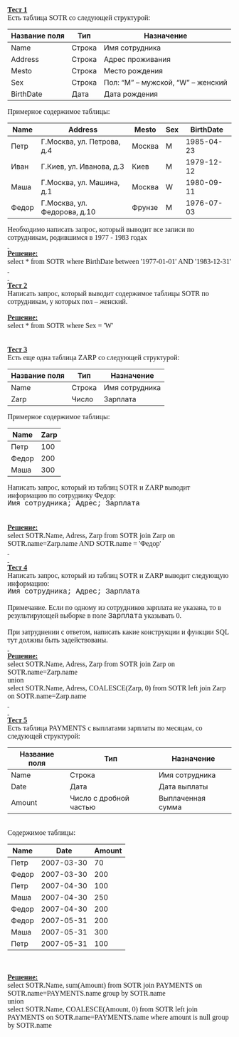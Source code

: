 


<meta name="ProgId" content="Word.Document">
<meta name="Generator" content="Microsoft Word 14">
<meta name="Originator" content="Microsoft Word 14">
<link rel="File-List" href="file:///C:\Users\7272~1\AppData\Local\Temp\msohtmlclip1\01\clip_filelist.xml">
<!--[if gte mso 9]><xml>
 <o:OfficeDocumentSettings>
  <o:TargetScreenSize>800x600</o:TargetScreenSize>
 </o:OfficeDocumentSettings>
</xml><![endif]-->
<link rel="themeData" href="file:///C:\Users\7272~1\AppData\Local\Temp\msohtmlclip1\01\clip_themedata.thmx">
<link rel="colorSchemeMapping" href="file:///C:\Users\7272~1\AppData\Local\Temp\msohtmlclip1\01\clip_colorschememapping.xml">
<!--[if gte mso 9]><xml>
 <w:WordDocument>
  <w:View>Normal</w:View>
  <w:Zoom>0</w:Zoom>
  <w:TrackMoves/>
  <w:TrackFormatting/>
  <w:PunctuationKerning/>
  <w:ValidateAgainstSchemas/>
  <w:SaveIfXMLInvalid>false</w:SaveIfXMLInvalid>
  <w:IgnoreMixedContent>false</w:IgnoreMixedContent>
  <w:AlwaysShowPlaceholderText>false</w:AlwaysShowPlaceholderText>
  <w:DoNotPromoteQF/>
  <w:LidThemeOther>RU</w:LidThemeOther>
  <w:LidThemeAsian>X-NONE</w:LidThemeAsian>
  <w:LidThemeComplexScript>X-NONE</w:LidThemeComplexScript>
  <w:Compatibility>
   <w:BreakWrappedTables/>
   <w:SnapToGridInCell/>
   <w:WrapTextWithPunct/>
   <w:UseAsianBreakRules/>
   <w:DontGrowAutofit/>
   <w:SplitPgBreakAndParaMark/>
   <w:EnableOpenTypeKerning/>
   <w:DontFlipMirrorIndents/>
   <w:OverrideTableStyleHps/>
  </w:Compatibility>
  <w:BrowserLevel>MicrosoftInternetExplorer4</w:BrowserLevel>
  <m:mathPr>
   <m:mathFont m:val="Cambria Math"/>
   <m:brkBin m:val="before"/>
   <m:brkBinSub m:val="&#45;-"/>
   <m:smallFrac m:val="off"/>
   <m:dispDef/>
   <m:lMargin m:val="0"/>
   <m:rMargin m:val="0"/>
   <m:defJc m:val="centerGroup"/>
   <m:wrapIndent m:val="1440"/>
   <m:intLim m:val="subSup"/>
   <m:naryLim m:val="undOvr"/>
  </m:mathPr></w:WordDocument>
</xml><![endif]--><!--[if gte mso 9]><xml>
 <w:LatentStyles DefLockedState="false" DefUnhideWhenUsed="true"
  DefSemiHidden="true" DefQFormat="false" DefPriority="99"
  LatentStyleCount="267">
  <w:LsdException Locked="false" Priority="0" SemiHidden="false"
   UnhideWhenUsed="false" QFormat="true" Name="Normal"/>
  <w:LsdException Locked="false" Priority="9" SemiHidden="false"
   UnhideWhenUsed="false" QFormat="true" Name="heading 1"/>
  <w:LsdException Locked="false" Priority="9" QFormat="true" Name="heading 2"/>
  <w:LsdException Locked="false" Priority="9" QFormat="true" Name="heading 3"/>
  <w:LsdException Locked="false" Priority="9" QFormat="true" Name="heading 4"/>
  <w:LsdException Locked="false" Priority="9" QFormat="true" Name="heading 5"/>
  <w:LsdException Locked="false" Priority="9" QFormat="true" Name="heading 6"/>
  <w:LsdException Locked="false" Priority="9" QFormat="true" Name="heading 7"/>
  <w:LsdException Locked="false" Priority="9" QFormat="true" Name="heading 8"/>
  <w:LsdException Locked="false" Priority="9" QFormat="true" Name="heading 9"/>
  <w:LsdException Locked="false" Priority="39" Name="toc 1"/>
  <w:LsdException Locked="false" Priority="39" Name="toc 2"/>
  <w:LsdException Locked="false" Priority="39" Name="toc 3"/>
  <w:LsdException Locked="false" Priority="39" Name="toc 4"/>
  <w:LsdException Locked="false" Priority="39" Name="toc 5"/>
  <w:LsdException Locked="false" Priority="39" Name="toc 6"/>
  <w:LsdException Locked="false" Priority="39" Name="toc 7"/>
  <w:LsdException Locked="false" Priority="39" Name="toc 8"/>
  <w:LsdException Locked="false" Priority="39" Name="toc 9"/>
  <w:LsdException Locked="false" Priority="35" QFormat="true" Name="caption"/>
  <w:LsdException Locked="false" Priority="10" SemiHidden="false"
   UnhideWhenUsed="false" QFormat="true" Name="Title"/>
  <w:LsdException Locked="false" Priority="0" Name="Default Paragraph Font"/>
  <w:LsdException Locked="false" Priority="11" SemiHidden="false"
   UnhideWhenUsed="false" QFormat="true" Name="Subtitle"/>
  <w:LsdException Locked="false" Priority="22" SemiHidden="false"
   UnhideWhenUsed="false" QFormat="true" Name="Strong"/>
  <w:LsdException Locked="false" Priority="20" SemiHidden="false"
   UnhideWhenUsed="false" QFormat="true" Name="Emphasis"/>
  <w:LsdException Locked="false" Priority="59" SemiHidden="false"
   UnhideWhenUsed="false" Name="Table Grid"/>
  <w:LsdException Locked="false" UnhideWhenUsed="false" Name="Placeholder Text"/>
  <w:LsdException Locked="false" Priority="1" SemiHidden="false"
   UnhideWhenUsed="false" QFormat="true" Name="No Spacing"/>
  <w:LsdException Locked="false" Priority="60" SemiHidden="false"
   UnhideWhenUsed="false" Name="Light Shading"/>
  <w:LsdException Locked="false" Priority="61" SemiHidden="false"
   UnhideWhenUsed="false" Name="Light List"/>
  <w:LsdException Locked="false" Priority="62" SemiHidden="false"
   UnhideWhenUsed="false" Name="Light Grid"/>
  <w:LsdException Locked="false" Priority="63" SemiHidden="false"
   UnhideWhenUsed="false" Name="Medium Shading 1"/>
  <w:LsdException Locked="false" Priority="64" SemiHidden="false"
   UnhideWhenUsed="false" Name="Medium Shading 2"/>
  <w:LsdException Locked="false" Priority="65" SemiHidden="false"
   UnhideWhenUsed="false" Name="Medium List 1"/>
  <w:LsdException Locked="false" Priority="66" SemiHidden="false"
   UnhideWhenUsed="false" Name="Medium List 2"/>
  <w:LsdException Locked="false" Priority="67" SemiHidden="false"
   UnhideWhenUsed="false" Name="Medium Grid 1"/>
  <w:LsdException Locked="false" Priority="68" SemiHidden="false"
   UnhideWhenUsed="false" Name="Medium Grid 2"/>
  <w:LsdException Locked="false" Priority="69" SemiHidden="false"
   UnhideWhenUsed="false" Name="Medium Grid 3"/>
  <w:LsdException Locked="false" Priority="70" SemiHidden="false"
   UnhideWhenUsed="false" Name="Dark List"/>
  <w:LsdException Locked="false" Priority="71" SemiHidden="false"
   UnhideWhenUsed="false" Name="Colorful Shading"/>
  <w:LsdException Locked="false" Priority="72" SemiHidden="false"
   UnhideWhenUsed="false" Name="Colorful List"/>
  <w:LsdException Locked="false" Priority="73" SemiHidden="false"
   UnhideWhenUsed="false" Name="Colorful Grid"/>
  <w:LsdException Locked="false" Priority="60" SemiHidden="false"
   UnhideWhenUsed="false" Name="Light Shading Accent 1"/>
  <w:LsdException Locked="false" Priority="61" SemiHidden="false"
   UnhideWhenUsed="false" Name="Light List Accent 1"/>
  <w:LsdException Locked="false" Priority="62" SemiHidden="false"
   UnhideWhenUsed="false" Name="Light Grid Accent 1"/>
  <w:LsdException Locked="false" Priority="63" SemiHidden="false"
   UnhideWhenUsed="false" Name="Medium Shading 1 Accent 1"/>
  <w:LsdException Locked="false" Priority="64" SemiHidden="false"
   UnhideWhenUsed="false" Name="Medium Shading 2 Accent 1"/>
  <w:LsdException Locked="false" Priority="65" SemiHidden="false"
   UnhideWhenUsed="false" Name="Medium List 1 Accent 1"/>
  <w:LsdException Locked="false" UnhideWhenUsed="false" Name="Revision"/>
  <w:LsdException Locked="false" Priority="34" SemiHidden="false"
   UnhideWhenUsed="false" QFormat="true" Name="List Paragraph"/>
  <w:LsdException Locked="false" Priority="29" SemiHidden="false"
   UnhideWhenUsed="false" QFormat="true" Name="Quote"/>
  <w:LsdException Locked="false" Priority="30" SemiHidden="false"
   UnhideWhenUsed="false" QFormat="true" Name="Intense Quote"/>
  <w:LsdException Locked="false" Priority="66" SemiHidden="false"
   UnhideWhenUsed="false" Name="Medium List 2 Accent 1"/>
  <w:LsdException Locked="false" Priority="67" SemiHidden="false"
   UnhideWhenUsed="false" Name="Medium Grid 1 Accent 1"/>
  <w:LsdException Locked="false" Priority="68" SemiHidden="false"
   UnhideWhenUsed="false" Name="Medium Grid 2 Accent 1"/>
  <w:LsdException Locked="false" Priority="69" SemiHidden="false"
   UnhideWhenUsed="false" Name="Medium Grid 3 Accent 1"/>
  <w:LsdException Locked="false" Priority="70" SemiHidden="false"
   UnhideWhenUsed="false" Name="Dark List Accent 1"/>
  <w:LsdException Locked="false" Priority="71" SemiHidden="false"
   UnhideWhenUsed="false" Name="Colorful Shading Accent 1"/>
  <w:LsdException Locked="false" Priority="72" SemiHidden="false"
   UnhideWhenUsed="false" Name="Colorful List Accent 1"/>
  <w:LsdException Locked="false" Priority="73" SemiHidden="false"
   UnhideWhenUsed="false" Name="Colorful Grid Accent 1"/>
  <w:LsdException Locked="false" Priority="60" SemiHidden="false"
   UnhideWhenUsed="false" Name="Light Shading Accent 2"/>
  <w:LsdException Locked="false" Priority="61" SemiHidden="false"
   UnhideWhenUsed="false" Name="Light List Accent 2"/>
  <w:LsdException Locked="false" Priority="62" SemiHidden="false"
   UnhideWhenUsed="false" Name="Light Grid Accent 2"/>
  <w:LsdException Locked="false" Priority="63" SemiHidden="false"
   UnhideWhenUsed="false" Name="Medium Shading 1 Accent 2"/>
  <w:LsdException Locked="false" Priority="64" SemiHidden="false"
   UnhideWhenUsed="false" Name="Medium Shading 2 Accent 2"/>
  <w:LsdException Locked="false" Priority="65" SemiHidden="false"
   UnhideWhenUsed="false" Name="Medium List 1 Accent 2"/>
  <w:LsdException Locked="false" Priority="66" SemiHidden="false"
   UnhideWhenUsed="false" Name="Medium List 2 Accent 2"/>
  <w:LsdException Locked="false" Priority="67" SemiHidden="false"
   UnhideWhenUsed="false" Name="Medium Grid 1 Accent 2"/>
  <w:LsdException Locked="false" Priority="68" SemiHidden="false"
   UnhideWhenUsed="false" Name="Medium Grid 2 Accent 2"/>
  <w:LsdException Locked="false" Priority="69" SemiHidden="false"
   UnhideWhenUsed="false" Name="Medium Grid 3 Accent 2"/>
  <w:LsdException Locked="false" Priority="70" SemiHidden="false"
   UnhideWhenUsed="false" Name="Dark List Accent 2"/>
  <w:LsdException Locked="false" Priority="71" SemiHidden="false"
   UnhideWhenUsed="false" Name="Colorful Shading Accent 2"/>
  <w:LsdException Locked="false" Priority="72" SemiHidden="false"
   UnhideWhenUsed="false" Name="Colorful List Accent 2"/>
  <w:LsdException Locked="false" Priority="73" SemiHidden="false"
   UnhideWhenUsed="false" Name="Colorful Grid Accent 2"/>
  <w:LsdException Locked="false" Priority="60" SemiHidden="false"
   UnhideWhenUsed="false" Name="Light Shading Accent 3"/>
  <w:LsdException Locked="false" Priority="61" SemiHidden="false"
   UnhideWhenUsed="false" Name="Light List Accent 3"/>
  <w:LsdException Locked="false" Priority="62" SemiHidden="false"
   UnhideWhenUsed="false" Name="Light Grid Accent 3"/>
  <w:LsdException Locked="false" Priority="63" SemiHidden="false"
   UnhideWhenUsed="false" Name="Medium Shading 1 Accent 3"/>
  <w:LsdException Locked="false" Priority="64" SemiHidden="false"
   UnhideWhenUsed="false" Name="Medium Shading 2 Accent 3"/>
  <w:LsdException Locked="false" Priority="65" SemiHidden="false"
   UnhideWhenUsed="false" Name="Medium List 1 Accent 3"/>
  <w:LsdException Locked="false" Priority="66" SemiHidden="false"
   UnhideWhenUsed="false" Name="Medium List 2 Accent 3"/>
  <w:LsdException Locked="false" Priority="67" SemiHidden="false"
   UnhideWhenUsed="false" Name="Medium Grid 1 Accent 3"/>
  <w:LsdException Locked="false" Priority="68" SemiHidden="false"
   UnhideWhenUsed="false" Name="Medium Grid 2 Accent 3"/>
  <w:LsdException Locked="false" Priority="69" SemiHidden="false"
   UnhideWhenUsed="false" Name="Medium Grid 3 Accent 3"/>
  <w:LsdException Locked="false" Priority="70" SemiHidden="false"
   UnhideWhenUsed="false" Name="Dark List Accent 3"/>
  <w:LsdException Locked="false" Priority="71" SemiHidden="false"
   UnhideWhenUsed="false" Name="Colorful Shading Accent 3"/>
  <w:LsdException Locked="false" Priority="72" SemiHidden="false"
   UnhideWhenUsed="false" Name="Colorful List Accent 3"/>
  <w:LsdException Locked="false" Priority="73" SemiHidden="false"
   UnhideWhenUsed="false" Name="Colorful Grid Accent 3"/>
  <w:LsdException Locked="false" Priority="60" SemiHidden="false"
   UnhideWhenUsed="false" Name="Light Shading Accent 4"/>
  <w:LsdException Locked="false" Priority="61" SemiHidden="false"
   UnhideWhenUsed="false" Name="Light List Accent 4"/>
  <w:LsdException Locked="false" Priority="62" SemiHidden="false"
   UnhideWhenUsed="false" Name="Light Grid Accent 4"/>
  <w:LsdException Locked="false" Priority="63" SemiHidden="false"
   UnhideWhenUsed="false" Name="Medium Shading 1 Accent 4"/>
  <w:LsdException Locked="false" Priority="64" SemiHidden="false"
   UnhideWhenUsed="false" Name="Medium Shading 2 Accent 4"/>
  <w:LsdException Locked="false" Priority="65" SemiHidden="false"
   UnhideWhenUsed="false" Name="Medium List 1 Accent 4"/>
  <w:LsdException Locked="false" Priority="66" SemiHidden="false"
   UnhideWhenUsed="false" Name="Medium List 2 Accent 4"/>
  <w:LsdException Locked="false" Priority="67" SemiHidden="false"
   UnhideWhenUsed="false" Name="Medium Grid 1 Accent 4"/>
  <w:LsdException Locked="false" Priority="68" SemiHidden="false"
   UnhideWhenUsed="false" Name="Medium Grid 2 Accent 4"/>
  <w:LsdException Locked="false" Priority="69" SemiHidden="false"
   UnhideWhenUsed="false" Name="Medium Grid 3 Accent 4"/>
  <w:LsdException Locked="false" Priority="70" SemiHidden="false"
   UnhideWhenUsed="false" Name="Dark List Accent 4"/>
  <w:LsdException Locked="false" Priority="71" SemiHidden="false"
   UnhideWhenUsed="false" Name="Colorful Shading Accent 4"/>
  <w:LsdException Locked="false" Priority="72" SemiHidden="false"
   UnhideWhenUsed="false" Name="Colorful List Accent 4"/>
  <w:LsdException Locked="false" Priority="73" SemiHidden="false"
   UnhideWhenUsed="false" Name="Colorful Grid Accent 4"/>
  <w:LsdException Locked="false" Priority="60" SemiHidden="false"
   UnhideWhenUsed="false" Name="Light Shading Accent 5"/>
  <w:LsdException Locked="false" Priority="61" SemiHidden="false"
   UnhideWhenUsed="false" Name="Light List Accent 5"/>
  <w:LsdException Locked="false" Priority="62" SemiHidden="false"
   UnhideWhenUsed="false" Name="Light Grid Accent 5"/>
  <w:LsdException Locked="false" Priority="63" SemiHidden="false"
   UnhideWhenUsed="false" Name="Medium Shading 1 Accent 5"/>
  <w:LsdException Locked="false" Priority="64" SemiHidden="false"
   UnhideWhenUsed="false" Name="Medium Shading 2 Accent 5"/>
  <w:LsdException Locked="false" Priority="65" SemiHidden="false"
   UnhideWhenUsed="false" Name="Medium List 1 Accent 5"/>
  <w:LsdException Locked="false" Priority="66" SemiHidden="false"
   UnhideWhenUsed="false" Name="Medium List 2 Accent 5"/>
  <w:LsdException Locked="false" Priority="67" SemiHidden="false"
   UnhideWhenUsed="false" Name="Medium Grid 1 Accent 5"/>
  <w:LsdException Locked="false" Priority="68" SemiHidden="false"
   UnhideWhenUsed="false" Name="Medium Grid 2 Accent 5"/>
  <w:LsdException Locked="false" Priority="69" SemiHidden="false"
   UnhideWhenUsed="false" Name="Medium Grid 3 Accent 5"/>
  <w:LsdException Locked="false" Priority="70" SemiHidden="false"
   UnhideWhenUsed="false" Name="Dark List Accent 5"/>
  <w:LsdException Locked="false" Priority="71" SemiHidden="false"
   UnhideWhenUsed="false" Name="Colorful Shading Accent 5"/>
  <w:LsdException Locked="false" Priority="72" SemiHidden="false"
   UnhideWhenUsed="false" Name="Colorful List Accent 5"/>
  <w:LsdException Locked="false" Priority="73" SemiHidden="false"
   UnhideWhenUsed="false" Name="Colorful Grid Accent 5"/>
  <w:LsdException Locked="false" Priority="60" SemiHidden="false"
   UnhideWhenUsed="false" Name="Light Shading Accent 6"/>
  <w:LsdException Locked="false" Priority="61" SemiHidden="false"
   UnhideWhenUsed="false" Name="Light List Accent 6"/>
  <w:LsdException Locked="false" Priority="62" SemiHidden="false"
   UnhideWhenUsed="false" Name="Light Grid Accent 6"/>
  <w:LsdException Locked="false" Priority="63" SemiHidden="false"
   UnhideWhenUsed="false" Name="Medium Shading 1 Accent 6"/>
  <w:LsdException Locked="false" Priority="64" SemiHidden="false"
   UnhideWhenUsed="false" Name="Medium Shading 2 Accent 6"/>
  <w:LsdException Locked="false" Priority="65" SemiHidden="false"
   UnhideWhenUsed="false" Name="Medium List 1 Accent 6"/>
  <w:LsdException Locked="false" Priority="66" SemiHidden="false"
   UnhideWhenUsed="false" Name="Medium List 2 Accent 6"/>
  <w:LsdException Locked="false" Priority="67" SemiHidden="false"
   UnhideWhenUsed="false" Name="Medium Grid 1 Accent 6"/>
  <w:LsdException Locked="false" Priority="68" SemiHidden="false"
   UnhideWhenUsed="false" Name="Medium Grid 2 Accent 6"/>
  <w:LsdException Locked="false" Priority="69" SemiHidden="false"
   UnhideWhenUsed="false" Name="Medium Grid 3 Accent 6"/>
  <w:LsdException Locked="false" Priority="70" SemiHidden="false"
   UnhideWhenUsed="false" Name="Dark List Accent 6"/>
  <w:LsdException Locked="false" Priority="71" SemiHidden="false"
   UnhideWhenUsed="false" Name="Colorful Shading Accent 6"/>
  <w:LsdException Locked="false" Priority="72" SemiHidden="false"
   UnhideWhenUsed="false" Name="Colorful List Accent 6"/>
  <w:LsdException Locked="false" Priority="73" SemiHidden="false"
   UnhideWhenUsed="false" Name="Colorful Grid Accent 6"/>
  <w:LsdException Locked="false" Priority="19" SemiHidden="false"
   UnhideWhenUsed="false" QFormat="true" Name="Subtle Emphasis"/>
  <w:LsdException Locked="false" Priority="21" SemiHidden="false"
   UnhideWhenUsed="false" QFormat="true" Name="Intense Emphasis"/>
  <w:LsdException Locked="false" Priority="31" SemiHidden="false"
   UnhideWhenUsed="false" QFormat="true" Name="Subtle Reference"/>
  <w:LsdException Locked="false" Priority="32" SemiHidden="false"
   UnhideWhenUsed="false" QFormat="true" Name="Intense Reference"/>
  <w:LsdException Locked="false" Priority="33" SemiHidden="false"
   UnhideWhenUsed="false" QFormat="true" Name="Book Title"/>
  <w:LsdException Locked="false" Priority="37" Name="Bibliography"/>
  <w:LsdException Locked="false" Priority="39" QFormat="true" Name="TOC Heading"/>
 </w:LatentStyles>
</xml><![endif]-->
<style>
<!--
 /* Style Definitions */
 p.MsoNormal, li.MsoNormal, div.MsoNormal
	{mso-style-unhide:no;
	mso-style-qformat:yes;
	mso-style-parent:"";
	margin:0cm;
	margin-bottom:.0001pt;
	mso-pagination:widow-orphan;
	font-size:12.0pt;
	font-family:"Times New Roman","serif";
	mso-fareast-font-family:"Times New Roman";}
.MsoChpDefault
	{mso-style-type:export-only;
	mso-default-props:yes;
	font-size:10.0pt;
	mso-ansi-font-size:10.0pt;
	mso-bidi-font-size:10.0pt;}
@page WordSection1
	{size:595.3pt 841.9pt;
	margin:2.0cm 42.5pt 2.0cm 3.0cm;
	mso-header-margin:35.4pt;
	mso-footer-margin:35.4pt;
	mso-paper-source:0;}
div.WordSection1
	{page:WordSection1;}
-->
</style>
<!--[if gte mso 10]>
<style>
 /* Style Definitions */
 table.MsoNormalTable
	{mso-style-name:"Обычная таблица";
	mso-tstyle-rowband-size:0;
	mso-tstyle-colband-size:0;
	mso-style-noshow:yes;
	mso-style-priority:99;
	mso-style-parent:"";
	mso-padding-alt:0cm 5.4pt 0cm 5.4pt;
	mso-para-margin:0cm;
	mso-para-margin-bottom:.0001pt;
	mso-pagination:widow-orphan;
	font-size:10.0pt;
	font-family:"Times New Roman","serif";}
</style>
<![endif]-->



<!--StartFragment-->

<p class="MsoNormal"><b style="mso-bidi-font-weight:normal"><u>Тест 1<o:p></o:p></u></b></p>

<p class="MsoNormal">Есть таблица <span lang="EN-US" style="mso-ansi-language:EN-US">SOTR</span><span lang="EN-US"> </span>со следующей структурой:<o:p></o:p></p>


Название поля | Тип | Назначение
-- | -- | --
Name | Строка | Имя сотрудника
Address | Строка | Адрес проживания
Mesto | Строка | Место рождения
Sex | Строка | Пол: “M”   – мужской, “W” –   женский
BirthDate | Дата | Дата рождения



<p class="MsoNormal">Примерное содержимое таблицы:<o:p></o:p></p>


Name | Address | Mesto | Sex | BirthDate
-- | -- | -- | -- | --
Петр | Г.Москва, ул. Петрова, д.4 | Москва | M | 1985-04-23
Иван | Г.Киев, ул. Иванова, д.3 | Киев | M | 1979-12-12
Маша | Г.Москва, ул. Машина, д.1 | Москва | W | 1980-09-11
Федор | Г.Москва, ул. Федорова, д.10 | Фрунзе | M | 1976-07-03



<p class="MsoNormal">Необходимо написать запрос, который выводит все записи по
сотрудникам, родившимся в 1977 - 1983 годах<o:p></o:p></p>

<p class="MsoNormal"><b style="mso-bidi-font-weight:normal"><u><o:p><span style="text-decoration:none">&nbsp;</span></o:p></u></b></p>

<p class="MsoNormal"><b style="mso-bidi-font-weight:normal"><u>Решение</u></b><b style="mso-bidi-font-weight:normal"><u><span lang="EN-US" style="mso-ansi-language:
EN-US">:<o:p></o:p></span></u></b></p>

<p class="MsoNormal"><span lang="EN-US" style="mso-ansi-language:EN-US">select *
from SOTR where BirthDate between '1977-01-01' AND '1983-12-31'<o:p></o:p></span></p>

<p class="MsoNormal"><b style="mso-bidi-font-weight:normal"><u><span lang="EN-US" style="mso-ansi-language:EN-US"><o:p><span style="text-decoration:none">&nbsp;</span></o:p></span></u></b></p>

<p class="MsoNormal"><b style="mso-bidi-font-weight:normal"><u><span lang="EN-US" style="mso-ansi-language:EN-US"><o:p><span style="text-decoration:none">&nbsp;</span></o:p></span></u></b></p>

<p class="MsoNormal"><b style="mso-bidi-font-weight:normal"><u>Тест 2<o:p></o:p></u></b></p>

<p class="MsoNormal">Написать запрос, который выводит содержимое таблицы <span lang="EN-US" style="mso-ansi-language:EN-US">SOTR</span> по сотрудникам, у
которых пол – женский.<o:p></o:p></p>

<p class="MsoNormal"><o:p>&nbsp;</o:p></p>

<p class="MsoNormal"><b style="mso-bidi-font-weight:normal"><u>Решение</u></b><b style="mso-bidi-font-weight:normal"><u><span lang="EN-US" style="mso-ansi-language:
EN-US">:<o:p></o:p></span></u></b></p>

<p class="MsoNormal"><span lang="EN-US" style="mso-ansi-language:EN-US">select *
from SOTR where Sex = 'W'<o:p></o:p></span></p>

<p class="MsoNormal"><span lang="EN-US" style="mso-ansi-language:EN-US"><o:p>&nbsp;</o:p></span></p>

<p class="MsoNormal"><span lang="EN-US" style="mso-ansi-language:EN-US"><o:p>&nbsp;</o:p></span></p>

<p class="MsoNormal"><b style="mso-bidi-font-weight:normal"><u>Тест 3<o:p></o:p></u></b></p>

<p class="MsoNormal">Есть еще одна таблица <span lang="EN-US" style="mso-ansi-language:
EN-US">ZARP</span> со следующей структурой:<o:p></o:p></p>


Название поля | Тип | Назначение
-- | -- | --
Name | Строка | Имя сотрудника
Zarp | Число | Зарплата



<p class="MsoNormal">Примерное содержимое таблицы:<o:p></o:p></p>


Name | Zarp
-- | --
Петр | 100
Федор | 200
Маша | 300



<p class="MsoNormal">Написать запрос, который из таблиц <span lang="EN-US" style="mso-ansi-language:EN-US">SOTR</span><span lang="EN-US"> </span>и <span lang="EN-US" style="mso-ansi-language:EN-US">ZARP</span><span lang="EN-US"> </span>выводит
информацию по сотруднику Федор:<o:p></o:p></p>

<p class="MsoNormal"><span style="font-family:&quot;Courier New&quot;">Имя сотрудника;
Адрес; Зарплата<o:p></o:p></span></p>

<p class="MsoNormal"><span style="font-family:&quot;Courier New&quot;"><o:p>&nbsp;</o:p></span></p>

<p class="MsoNormal"><span style="font-family:&quot;Courier New&quot;"><o:p>&nbsp;</o:p></span></p>

<p class="MsoNormal"><b style="mso-bidi-font-weight:normal"><u>Решение</u></b><b style="mso-bidi-font-weight:normal"><u><span lang="EN-US" style="mso-ansi-language:
EN-US">:<o:p></o:p></span></u></b></p>

<p class="MsoNormal"><span lang="EN-US" style="mso-ansi-language:EN-US">select
SOTR.Name, Adress, Zarp from SOTR join Zarp on SOTR.name=Zarp.name AND
SOTR.name = 'Федор'<o:p></o:p></span></p>

<p class="MsoNormal"><b style="mso-bidi-font-weight:normal"><u><span lang="EN-US" style="mso-ansi-language:EN-US"><o:p><span style="text-decoration:none">&nbsp;</span></o:p></span></u></b></p>

<p class="MsoNormal"><b style="mso-bidi-font-weight:normal"><u><span lang="EN-US" style="mso-ansi-language:EN-US"><o:p><span style="text-decoration:none">&nbsp;</span></o:p></span></u></b></p>

<p class="MsoNormal"><b style="mso-bidi-font-weight:normal"><u>Тест 4<o:p></o:p></u></b></p>

<p class="MsoNormal">Написать запрос, который из таблиц <span lang="EN-US" style="mso-ansi-language:EN-US">SOTR</span><span lang="EN-US"> </span>и <span lang="EN-US" style="mso-ansi-language:EN-US">ZARP</span><span lang="EN-US"> </span>выводит
следующую информацию:<o:p></o:p></p>

<p class="MsoNormal"><span style="font-family:&quot;Courier New&quot;">Имя сотрудника;
Адрес; Зарплата<o:p></o:p></span></p>

<p class="MsoNormal"><o:p>&nbsp;</o:p></p>

<p class="MsoNormal">Примечание. Если по одному из сотрудников зарплата не
указана, то в результирующей выборке в поле <span style="font-family:&quot;Courier New&quot;">Зарплата</span>
указывать 0.<o:p></o:p></p>

<p class="MsoNormal"><o:p>&nbsp;</o:p></p>

<p class="MsoNormal">При затруднении с ответом, написать какие конструкции и
функции <span lang="EN-US" style="mso-ansi-language:EN-US">SQL</span><span lang="EN-US"> </span>тут должны быть задействованы.<o:p></o:p></p>

<p class="MsoNormal"><b style="mso-bidi-font-weight:normal"><u><o:p><span style="text-decoration:none">&nbsp;</span></o:p></u></b></p>

<p class="MsoNormal"><b style="mso-bidi-font-weight:normal"><u>Решение:<o:p></o:p></u></b></p>

<p class="MsoNormal"><span lang="EN-US" style="mso-ansi-language:EN-US">select
SOTR.Name, Adress, Zarp from SOTR join Zarp on SOTR.name=Zarp.name <o:p></o:p></span></p>

<p class="MsoNormal"><span lang="EN-US" style="mso-ansi-language:EN-US">union <o:p></o:p></span></p>

<p class="MsoNormal"><span lang="EN-US" style="mso-ansi-language:EN-US">select
SOTR.Name, Adress, COALESCE(Zarp, 0) from SOTR left join Zarp on
SOTR.name=Zarp.name<o:p></o:p></span></p>

<p class="MsoNormal"><b style="mso-bidi-font-weight:normal"><u><span lang="EN-US" style="mso-ansi-language:EN-US"><o:p><span style="text-decoration:none">&nbsp;</span></o:p></span></u></b></p>

<p class="MsoNormal"><b style="mso-bidi-font-weight:normal"><u><span lang="EN-US" style="mso-ansi-language:EN-US"><o:p><span style="text-decoration:none">&nbsp;</span></o:p></span></u></b></p>

<p class="MsoNormal"><b style="mso-bidi-font-weight:normal"><u>Тест 5<o:p></o:p></u></b></p>

<p class="MsoNormal">Есть таблица <span lang="EN-US" style="mso-ansi-language:EN-US">PAYMENTS</span>
с выплатами зарплаты по месяцам, со следующей структурой:<o:p></o:p></p>


Название поля | Тип | Назначение
-- | -- | --
Name | Строка | Имя сотрудника
Date | Дата | Дата выплаты
Amount | Число с   дробной частью | Выплаченная сумма



<p class="MsoNormal"><o:p>&nbsp;</o:p></p>

<p class="MsoNormal">Содержимое таблицы:<o:p></o:p></p>


Name | Date | Amount
-- | -- | --
Петр | 2007-03-30 | 70
Федор | 2007-03-30 | 200
Петр | 2007-04-30 | 100
Маша | 2007-04-30 | 250
Федор | 2007-04-30 | 200
Федор | 2007-05-31 | 200
Маша | 2007-05-31 | 300
Петр | 2007-05-31 | 100



<p class="MsoNormal"><o:p>&nbsp;</o:p></p>

<p class="MsoNormal"><span style="mso-spacerun:yes">&nbsp;</span><o:p></o:p></p>

<p class="MsoNormal"><b style="mso-bidi-font-weight:normal"><u>Решение</u></b><b style="mso-bidi-font-weight:normal"><u><span lang="EN-US" style="mso-ansi-language:
EN-US">:<o:p></o:p></span></u></b></p>

<p class="MsoNormal"><span lang="EN-US" style="mso-ansi-language:EN-US">select
SOTR.Name, sum(Amount) from SOTR join PAYMENTS on SOTR.name=PAYMENTS.name group
by SOTR.name<o:p></o:p></span></p>

<p class="MsoNormal">union <o:p></o:p></p>

<p class="MsoNormal"><span lang="EN-US" style="mso-ansi-language:EN-US">select
SOTR.Name, COALESCE(Amount, 0) from SOTR left join PAYMENTS on
SOTR.name=PAYMENTS.name where amount is null group by SOTR.name<o:p></o:p></span></p>

<!--EndFragment-->



